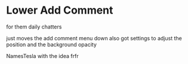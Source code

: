 # Lower Add Comment
for them daily chatters

just moves the add comment menu down
also got settings to adjust the position and the background opacity

NamesTesla with the idea frfr